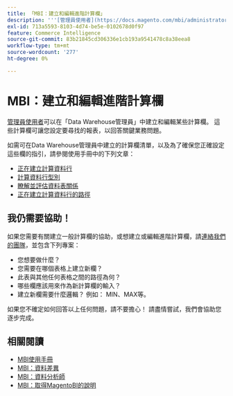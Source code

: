 ```yaml
---
title: 「MBI：建立和編輯進階計算欄」
description: '''[管理員使用者](https://docs.magento.com/mbi/administrator/user-management/user-management.html)可以在「Data Warehouse管理員」中建立和編輯某些計算欄。 這些計算欄可讓您設定要尋找的報表，以回答關鍵業務問題。'
exl-id: 713a5593-8103-4d74-be5e-0102678d0f97
feature: Commerce Intelligence
source-git-commit: 83b21845cd306336e1cb193a9541478c8a38eea8
workflow-type: tm+mt
source-wordcount: '277'
ht-degree: 0%

---
```


# MBI：建立和編輯進階計算欄

[管理員使用者](https://docs.magento.com/mbi/administrator/user-management/user-management.html)可以在「Data Warehouse管理員」中建立和編輯某些計算欄。 這些計算欄可讓您設定要尋找的報表，以回答關鍵業務問題。

如需可在Data Warehouse管理員中建立的計算欄清單，以及為了確保您正確設定這些欄的指引，請參閱使用手冊中的下列文章：

* [正在建立計算資料行](https://docs.magento.com/mbi/data-analyst/data-warehouse-mgr/creating-calculated-columns.html)
* [計算資料行型別](https://docs.magento.com/mbi/data-analyst/data-warehouse-mgr/calc-column-types.html)
* [瞭解並評估資料表關係](https://docs.magento.com/mbi/data-analyst/data-warehouse-mgr/table-relationships.html)
* [正在建立計算資料行的路徑](https://docs.magento.com/mbi/data-analyst/data-warehouse-mgr/create-paths-calc-columns.html)

## 我仍需要協助！

如果您需要有關建立一般計算欄的協助，或想建立或編輯進階計算欄，請[連絡我們的團隊](/help/help-center-guide/help-center/magento-help-center-user-guide.md#submit-ticket)，並包含下列專案：

* 您想要做什麼？
* 您需要在哪個表格上建立新欄？
* 此表與其他任何表格之間的路徑為何？
* 哪些欄應該用來作為新計算欄的輸入？
* 建立新欄需要什麼邏輯？ 例如： MIN、MAX等。

如果您不確定如何回答以上任何問題，請不要擔心！ 請盡情嘗試，我們會協助您逐步完成。

## 相關閱讀

* [MBI使用手冊](https://docs.magento.com/mbi)
* [MBI：資料差異](/help/troubleshooting/miscellaneous/mbi-data-discrepancies.md)
* [MBI：資料分析師](https://docs.magento.com/mbi/data-analyst.html)
* [MBI：取得MagentoBI的說明](https://docs.magento.com/mbi/getting-started/support.html)
